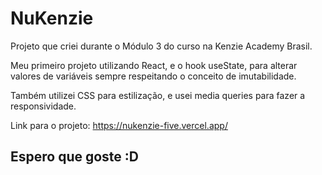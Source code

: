 # NuKenzie
Projeto que criei durante o Módulo 3 do curso na Kenzie Academy Brasil.

Meu primeiro projeto utilizando React, e o hook useState, para alterar valores de variáveis 
sempre respeitando o conceito de imutabilidade.

Também utilizei CSS para estilização, e usei media queries para fazer a responsividade.

Link para o projeto: https://nukenzie-five.vercel.app/

## Espero que goste :D
